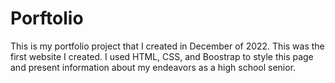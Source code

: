 # Porftolio
This is my portfolio project that I created in December of 2022. This was the first website I created. I used HTML, CSS, and Boostrap to style this page and present information about my endeavors as a high school senior. 

